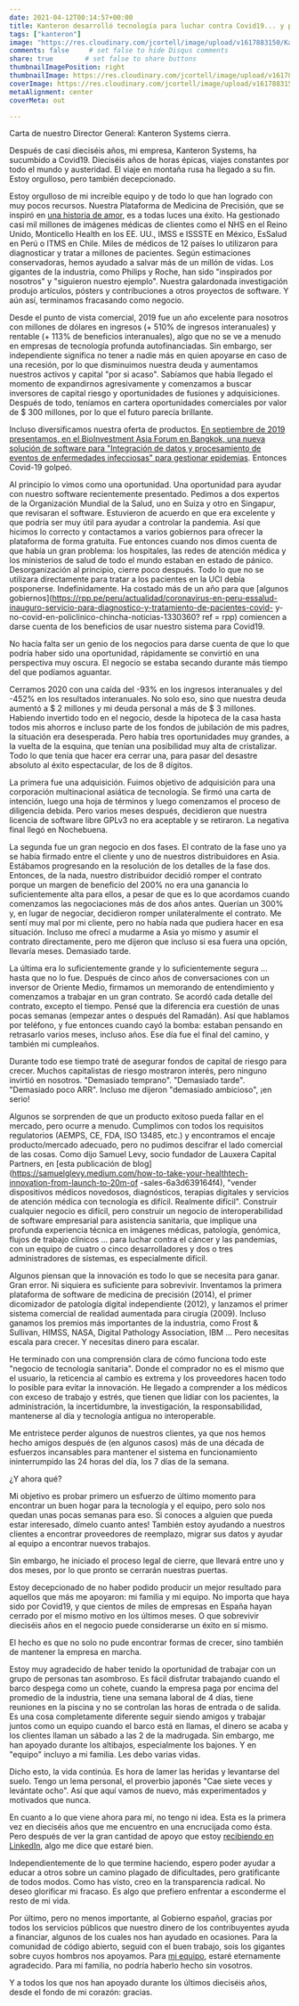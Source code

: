 ```yaml
---
date: 2021-04-12T00:14:57+00:00
title: Kanteron desarrolló tecnología para luchar contra Covid19... y perdió
tags: ["kanteron"]
image: "https://res.cloudinary.com/jcortell/image/upload/v1617883150/Kanteron/ehimetalor-akhere-unuabona-bqhiqOeTPyI-unsplash.jpg"
comments: false     # set false to hide Disqus comments
share: true        # set false to share buttons
thumbnailImagePosition: right
thumbnailImage: https://res.cloudinary.com/jcortell/image/upload/v1617883148/Kanteron/anastasiia-chepinska-OBmBHmrc3pw-unsplash.jpg
coverImage: https://res.cloudinary.com/jcortell/image/upload/v1617883150/Kanteron/ehimetalor-akhere-unuabona-bqhiqOeTPyI-unsplash.jpg
metaAlignment: center
coverMeta: out

---
```


Carta de nuestro Director General: Kanteron Systems cierra.

<!--more-->

Después de casi dieciséis años, mi empresa, Kanteron Systems, ha sucumbido a Covid19. Dieciséis años de horas épicas, viajes constantes por todo el mundo y austeridad. El viaje en montaña rusa ha llegado a su fin. Estoy orgulloso, pero también decepcionado.

Estoy orgulloso de mi increíble equipo y de todo lo que han logrado con muy pocos recursos. Nuestra Plataforma de Medicina de Precisión, que se inspiró en [una historia de amor](https://news.microsoft.com/en-gb/features/one-mans-quest-revolutionise-cancer-treatment/), es a todas luces una éxito. Ha gestionado casi mil millones de imágenes médicas de clientes como el NHS en el Reino Unido, Monticello Health en los EE. UU., IMSS e ISSSTE en México, EsSalud en Perú o ITMS en Chile. Miles de médicos de 12 países lo utilizaron para diagnosticar y tratar a millones de pacientes. Según estimaciones conservadoras, hemos ayudado a salvar más de un millón de vidas. Los gigantes de la industria, como Philips y Roche, han sido "inspirados por nosotros" y "siguieron nuestro ejemplo". Nuestra galardonada investigación produjo artículos, pósters y contribuciones a otros proyectos de software. Y aún así, terminamos fracasando como negocio.

Desde el punto de vista comercial, 2019 fue un año excelente para nosotros con millones de dólares en ingresos (+ 510% de ingresos interanuales) y rentable (+ 113% de beneficios interanuales), algo que no se ve a menudo en empresas de tecnología profunda autofinanciadas. Sin embargo, ser independiente significa no tener a nadie más en quien apoyarse en caso de una recesión, por lo que disminuimos nuestra deuda y aumentamos nuestros activos y capital "por si acaso". Sabíamos que había llegado el momento de expandirnos agresivamente y comenzamos a buscar inversores de capital riesgo y oportunidades de fusiones y adquisiciones. Después de todo, teníamos en cartera oportunidades comerciales por valor de $ 300 millones, por lo que el futuro parecía brillante.

Incluso diversificamos nuestra oferta de productos. [En septiembre de 2019 presentamos, en el BioInvestment Asia Forum en Bangkok, una nueva solución de software para "Integración de datos y procesamiento de eventos de enfermedades infecciosas" para gestionar epidemias](https://bloges.kanteron.com/2019/09/kanteron-systems-presenta-soluci%C3%B3n-para-enfermedades-infecciosas-en-bioinvestment-asia/). Entonces Covid-19 golpeó.

Al principio lo vimos como una oportunidad. Una oportunidad para ayudar con nuestro software recientemente presentado. Pedimos a dos expertos de la Organización Mundial de la Salud, uno en Suiza y otro en Singapur, que revisaran el software. Estuvieron de acuerdo en que era excelente y que podría ser muy útil para ayudar a controlar la pandemia. Así que hicimos lo correcto y contactamos a varios gobiernos para ofrecer la plataforma de forma gratuita. Fue entonces cuando nos dimos cuenta de que había un gran problema: los hospitales, las redes de atención médica y los ministerios de salud de todo el mundo estaban en estado de pánico. Desorganización al principio, cierre poco después. Todo lo que no se utilizara directamente para tratar a los pacientes en la UCI debía posponerse. Indefinidamente. Ha costado más de un año para que [algunos gobiernos](https://rpp.pe/peru/actualidad/coronavirus-en-peru-essalud-inauguro-servicio-para-diagnostico-y-tratamiento-de-pacientes-covid- y-no-covid-en-policlinico-chincha-noticias-1330360? ref = rpp) comiencen a darse cuenta de los beneficios de usar nuestro sistema para Covid19.

No hacía falta ser un genio de los negocios para darse cuenta de que lo que podría haber sido una oportunidad, rápidamente se convirtió en una perspectiva muy oscura. El negocio se estaba secando durante más tiempo del que podíamos aguantar.

Cerramos 2020 con una caída del -93% en los ingresos interanuales y del -452% en los resultados interanuales. No solo eso, sino que nuestra deuda aumentó a $ 2 millones y mi deuda personal a más de $ 3 millones. Habiendo invertido todo en el negocio, desde la hipoteca de la casa hasta todos mis ahorros e incluso parte de los fondos de jubilación de mis padres, la situación era desesperada. Pero había tres oportunidades muy grandes, a la vuelta de la esquina, que tenían una posibilidad muy alta de cristalizar. Todo lo que tenía que hacer era cerrar una, para pasar del desastre absoluto al éxito espectacular, de los de 8 dígitos.

La primera fue una adquisición. Fuimos objetivo de adquisición para una corporación multinacional asiática de tecnología. Se firmó una carta de intención, luego una hoja de términos y luego comenzamos el proceso de diligencia debida. Pero varios meses después, decidieron que nuestra licencia de software libre GPLv3 no era aceptable y se retiraron. La negativa final llegó en Nochebuena.

La segunda fue un gran negocio en dos fases. El contrato de la fase uno ya se había firmado entre el cliente y uno de nuestros distribuidores en Asia. Estábamos progresando en la resolución de los detalles de la fase dos. Entonces, de la nada, nuestro distribuidor decidió romper el contrato porque un margen de beneficio del 200% no era una ganancia lo suficientemente alta para ellos, a pesar de que es lo que acordamos cuando comenzamos las negociaciones más de dos años antes. Querían un 300% y, en lugar de negociar, decidieron romper unilateralmente el contrato. Me sentí muy mal por mi cliente, pero no había nada que pudiera hacer en esa situación. Incluso me ofrecí a mudarme a Asia yo mismo y asumir el contrato directamente, pero me dijeron que incluso si esa fuera una opción, llevaría meses. Demasiado tarde.

La última era lo suficientemente grande y lo suficientemente segura ... hasta que no lo fue. Después de cinco años de conversaciones con un inversor de Oriente Medio, firmamos un memorando de entendimiento y comenzamos a trabajar en un gran contrato. Se acordó cada detalle del contrato, excepto el tiempo. Pensé que la diferencia era cuestión de unas pocas semanas (empezar antes o después del Ramadán). Así que hablamos por teléfono, y fue entonces cuando cayó la bomba: estaban pensando en retrasarlo varios meses, incluso años. Ese día fue el final del camino, y también mi cumpleaños.

Durante todo ese tiempo traté de asegurar fondos de capital de riesgo para crecer. Muchos capitalistas de riesgo mostraron interés, pero ninguno invirtió en nosotros. "Demasiado temprano". "Demasiado tarde". "Demasiado poco ARR". Incluso me dijeron "demasiado ambicioso", ¡en serio!

Algunos se sorprenden de que un producto exitoso pueda fallar en el mercado, pero ocurre a menudo. Cumplimos con todos los requisitos regulatorios (AEMPS, CE, FDA, ISO 13485, etc.) y encontramos el encaje producto/mercado adecuado, pero no pudimos descifrar el lado comercial de las cosas. Como dijo Samuel Levy, socio fundador de Lauxera Capital Partners, en [esta publicación de blog](https://samuelglevy.medium.com/how-to-take-your-healthtech-innovation-from-launch-to-20m-of -sales-6a3d639164f4), "vender dispositivos médicos novedosos, diagnósticos, terapias digitales y servicios de atención médica con tecnología es difícil. Realmente difícil". Construir cualquier negocio es difícil, pero construir un negocio de interoperabilidad de software empresarial para asistencia sanitaria, que implique una profunda experiencia técnica en imágenes médicas, patología, genómica, flujos de trabajo clínicos ... para luchar contra el cáncer y las pandemias, con un equipo de cuatro o cinco desarrolladores y dos o tres administradores de sistemas, es especialmente difícil.

Algunos piensan que la innovación es todo lo que se necesita para ganar. Gran error. Ni siquiera es suficiente para sobrevivir. Inventamos la primera plataforma de software de medicina de precisión (2014), el primer dicomizador de patología digital independiente (2012), y lanzamos el primer sistema comercial de realidad aumentada para cirugía (2009). Incluso ganamos los premios más importantes de la industria, como Frost & Sullivan, HIMSS, NASA, Digital Pathology Association, IBM ... Pero necesitas escala para crecer. Y necesitas dinero para escalar.

He terminado con una comprensión clara de cómo funciona todo este "negocio de tecnología sanitaria". Donde el comprador no es el mismo que el usuario, la reticencia al cambio es extrema y los proveedores hacen todo lo posible para evitar la innovación. He llegado a comprender a los médicos con exceso de trabajo y estrés, que tienen que lidiar con los pacientes, la administración, la incertidumbre, la investigación, la responsabilidad, mantenerse al día y tecnología antigua no interoperable.

Me entristece perder algunos de nuestros clientes, ya que nos hemos hecho amigos después de (en algunos casos) más de una década de esfuerzos incansables para mantener el sistema en funcionamiento ininterrumpido las 24 horas del día, los 7 días de la semana.

¿Y ahora qué?

Mi objetivo es probar primero un esfuerzo de último momento para encontrar un buen hogar para la tecnología y el equipo, pero solo nos quedan unas pocas semanas para eso. Si conoces a alguien que pueda estar interesado, dímelo cuanto antes! También estoy ayudando a nuestros clientes a encontrar proveedores de reemplazo, migrar sus datos y ayudar al equipo a encontrar nuevos trabajos.

Sin embargo, he iniciado el proceso legal de cierre, que llevará entre uno y dos meses, por lo que pronto se cerrarán nuestras puertas.

Estoy decepcionado de no haber podido producir un mejor resultado para aquellos que más me apoyaron: mi familia y mi equipo. No importa que haya sido por Covid19, y que cientos de miles de empresas en España hayan cerrado por el mismo motivo en los últimos meses. O que sobrevivir dieciséis años en el negocio puede considerarse un éxito en sí mismo.

El hecho es que no solo no pude encontrar formas de crecer, sino también de mantener la empresa en marcha.

Estoy muy agradecido de haber tenido la oportunidad de trabajar con un grupo de personas tan asombroso. Es fácil disfrutar trabajando cuando el barco despega como un cohete, cuando la empresa paga por encima del promedio de la industria, tiene una semana laboral de 4 días, tiene reuniones en la piscina y no se controlan las horas de entrada o de salida. Es una cosa completamente diferente seguir siendo amigos y trabajar juntos como un equipo cuando el barco está en llamas, el dinero se acaba y los clientes llaman un sábado a las 2 de la madrugada. Sin embargo, me han apoyado durante los altibajos, especialmente los bajones. Y en "equipo" incluyo a mi familia. Les debo varias vidas.

Dicho esto, la vida continúa. Es hora de lamer las heridas y levantarse del suelo. Tengo un lema personal, el proverbio japonés "Cae siete veces y levántate ocho". Así que aquí vamos de nuevo, más experimentados y motivados que nunca.

En cuanto a lo que viene ahora para mí, no tengo ni idea. Esta es la primera vez en dieciséis años que me encuentro en una encrucijada como ésta. Pero después de ver la gran cantidad de apoyo que estoy [recibiendo en LinkedIn](https://www.linkedin.com/feed/update/urn:li:activity:6785925606325415936/), algo me dice que estaré bien.

Independientemente de lo que termine haciendo, espero poder ayudar a educar a otros sobre un camino plagado de dificultades, pero gratificante de todos modos. Como has visto, creo en la transparencia radical. No deseo glorificar mi fracaso. Es algo que prefiero enfrentar a esconderme el resto de mi vida.

Por último, pero no menos importante, al Gobierno español, gracias por todos los servicios públicos que nuestro dinero de los contribuyentes ayuda a financiar, algunos de los cuales nos han ayudado en ocasiones. Para la comunidad de código abierto, seguid con el buen trabajo, sois los gigantes sobre cuyos hombros nos apoyamos. Para [mi equipo](https://web.kanteron.com/sobre#TEAM), estaré eternamente agradecido. Para mi familia, no podría haberlo hecho sin vosotros.

Y a todos los que nos han apoyado durante los últimos dieciséis años, desde el fondo de mi corazón: gracias.
